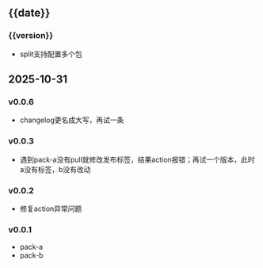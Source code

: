 
## {{date}}
### {{version}}
- split支持配置多个包

## 2025-10-31
### v0.0.6
- changelog更名成大写，再试一条

### v0.0.3
- 遇到pack-a没有pull就修改发布标签，结果action报错；再试一个版本，此时a没有标签，b没有改动

### v0.0.2
- 修复action异常问题

### v0.0.1

- pack-a
- pack-b